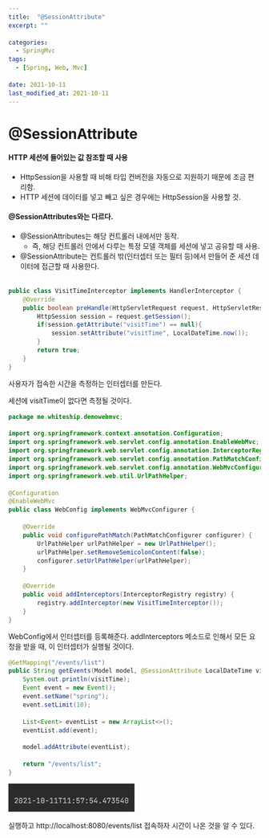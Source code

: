 ```yaml
---
title:  "@SessionAttribute"
excerpt: ""

categories:
  - SpringMvc
tags:
  - [Spring, Web, Mvc]
 
date: 2021-10-11
last_modified_at: 2021-10-11
---
```




# @SessionAttribute

#### HTTP 세션에 들어있는 값 참조할 때 사용

- HttpSession을 사용할 때 비해 타입 컨버전을 자동으로 지원하기 때문에 조금 편리함.
- HTTP 세션에 데이터를 넣고 빼고 싶은 경우에는 HttpSession을 사용할 것.

#### @SessionAttributes와는 다르다.

- @SessionAttributes는 해당 컨트롤러 내에서만 동작.
  - 즉, 해당 컨트롤러 안에서 다루는 특정 모델 객체를 세션에 넣고 공유할 때 사용.
- @SessionAttribute는 컨트롤러 밖(인터셉터 또는 필터 등)에서 만들어 준 세션 데이터에 접근할 때 사용한다.





```java

public class VisitTimeInterceptor implements HandlerInterceptor {
    @Override
    public boolean preHandle(HttpServletRequest request, HttpServletResponse response, Object handler) throws Exception {
        HttpSession session = request.getSession();
        if(session.getAttribute("visitTime") == null){
            session.setAttribute("visitTime", LocalDateTime.now());
        }
        return true;
    }
}
```

사용자가 접속한 시간을 측정하는 인터셉터를 만든다.

세션에 visitTime이 없다면 측정될 것이다.

```java
package me.whiteship.demowebmvc;

import org.springframework.context.annotation.Configuration;
import org.springframework.web.servlet.config.annotation.EnableWebMvc;
import org.springframework.web.servlet.config.annotation.InterceptorRegistry;
import org.springframework.web.servlet.config.annotation.PathMatchConfigurer;
import org.springframework.web.servlet.config.annotation.WebMvcConfigurer;
import org.springframework.web.util.UrlPathHelper;

@Configuration
@EnableWebMvc
public class WebConfig implements WebMvcConfigurer {

    @Override
    public void configurePathMatch(PathMatchConfigurer configurer) {
        UrlPathHelper urlPathHelper = new UrlPathHelper();
        urlPathHelper.setRemoveSemicolonContent(false);
        configurer.setUrlPathHelper(urlPathHelper);
    }

    @Override
    public void addInterceptors(InterceptorRegistry registry) {
        registry.addInterceptor(new VisitTimeInterceptor());
    }
}
```

WebConfig에서 인터셉터를 등록해준다. addInterceptors 메소드로 인해서 모든 요청을 받을 때, 이 인터셉터가 실행될 것이다.

```java
@GetMapping("/events/list")
public String getEvents(Model model, @SessionAttribute LocalDateTime visitTime) {
    System.out.println(visitTime);
    Event event = new Event();
    event.setName("spring");
    event.setLimit(10);

    List<Event> eventList = new ArrayList<>();
    eventList.add(event);

    model.addAttribute(eventList);

    return "/events/list";
}
```

 

<img src="/assets/images/image-20211011115832311.png" alt="image-20211011115832311" style="width:50%;" />

실행하고 http://localhost:8080/events/list 접속하자 시간이 나온 것을 알 수 있다.